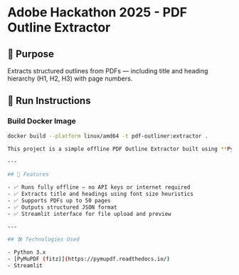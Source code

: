 # Adobe Hackathon 2025 - PDF Outline Extractor

## 🧠 Purpose
Extracts structured outlines from PDFs — including title and heading hierarchy (H1, H2, H3) with page numbers.

## 🚀 Run Instructions

### Build Docker Image

```bash
docker build --platform linux/amd64 -t pdf-outliner:extractor .

This project is a simple offline PDF Outline Extractor built using **Python** and **PyMuPDF**. It identifies and extracts the **document title**, and hierarchical **headings (H1, H2, H3)** based on font-size analysis.

---

## 📌 Features

- ✅ Runs fully offline — no API keys or internet required
- ✅ Extracts title and headings using font size heuristics
- ✅ Supports PDFs up to 50 pages
- ✅ Outputs structured JSON format
- ✅ Streamlit interface for file upload and preview

---

## 🛠️ Technologies Used

- Python 3.x
- [PyMuPDF (fitz)](https://pymupdf.readthedocs.io/)
- Streamlit


